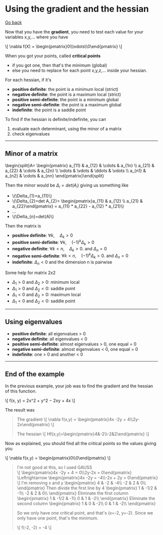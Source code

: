 # Using the gradient and the hessian

[Go back](..)

Now that you have the **gradient**, you need to test each value for your variables x,y,... where you have

<p>
\[ \nabla f(X) = \begin{pmatrix}0\\\vdots\\0\end{pmatrix} \] 
</p>

When you got your points, called **critical points**

* if you got one, then that's the minimum (global)
* else you need to replace for each point x,y,z,... inside your hessian. 

For each hessian, if it's

* **positive definite**: the point is a minimum local (strict)
* **negative definite**: the point is a maximum local (strict)
* **positive semi-definite**: the point is a minimum global
* **negative semi-definite**: the point is a maximum global
* **indefinite**: the point is a saddle point

To find if the hessian is definite/indefinite, you can

1. evaluate each determinant, using the minor of a matrix
2. check eigenvalues

<hr class="sr">

## Minor of a matrix

<p>
\begin{split}A= \begin{pmatrix}
        a_{11} & a_{12} & \cdots & a_{1n} \\
        a_{21} & a_{22} & \cdots & a_{2n} \\
        \vdots & \vdots & \ddots & \vdots \\
        a_{n1} & a_{n2} & \cdots & a_{nn}
\end{pmatrix}\end{split}
</p>

Then the minor would be  $\Delta_{i}=det(A_{i})$ giving us something like

<ul>
<li>\(\Delta_{1}=a_{11}\)</li>
<li>\(\Delta_{2}=det A_{2}= \begin{pmatrix}a_{11} & a_{12} \\ a_{21} & a_{22}\end{pmatrix} = a_{11} * a_{22} - a_{12} * a_{21}\)</li>
<li>...</li>
<li>\(\Delta_{n}=det(A)\)</li>
</ul>

Then the matrix is

* **positive definite**: $\forall k,\quad \Delta_{k}>0$
* **positive semi-definite**: $\forall k,\quad (-1)^k \Delta_{k}>0$
* **negative definite**: $\forall k < n,\quad \Delta_{k}>0 \text{. and } \Delta_{n}=0$
* **negative semi-definite**: $\forall k < n,\quad (-1)^k\Delta_{k}>0 \text{. and } \Delta_{n}=0$
* **indefinite**: $\Delta_{n} < 0$ and the dimension n is pairwise

Some help for matrix 2x2

* $\Delta_{1} \gt 0 \text{ and } \Delta_{2} \gt 0$: minimum local
* $\Delta_{1} \gt 0 \text{ and } \Delta_{2} \lt 0$: saddle point
* $\Delta_{1} \lt 0 \text{ and } \Delta_{2} \gt 0$: maximum local
* $\Delta_{1} \lt 0 \text{ and } \Delta_{2} \lt 0$: saddle point

<hr class="sl">

## Using eigenvalues

* **positive definite**: all eigenvalues > 0
* **negative definite**: all eigenvalues < 0
* **positive semi-definite**: almost eigenvalues > 0, one equal = 0
* **negative semi-definite**: almost eigenvalues < 0, one equal = 0
* **indefinite**: one > 0 and another < 0

<hr class="sr">

## End of the example

In the previous example, your job was to find the gradient and the hessian of this function.

<p>
\[
f(x, y) = 2x^2 + y^2 − 2xy + 4x
\]
</p>

The result was

<blockquote class="spoiler">
<p>The gradient
\[ \nabla f(x,y) = \begin{pmatrix}4x -2y + 4\\2y-2x\end{pmatrix} \] </p>

<p>The hessian
\[ Hf(x,y)=\begin{pmatrix}4&-2\\-2&2\end{pmatrix} \]
</p>
</blockquote>

Now as explained, you should find all the critical points so the values giving you 

<p>
\[ \nabla f(x,y) = \begin{pmatrix}0\\0\end{pmatrix} \] 
</p>

<blockquote class="spoiler">
I'm not good at this, so I used GAUSS
<div class="overflow-auto mathjax_process">
\[
\begin{pmatrix}4x -2y + 4 = 0\\2y-2x = 0\end{pmatrix}
\Leftrightarrow
\begin{pmatrix}4x -2y = -4\\-2x + 2y = 0\end{pmatrix}
\]
I'm removing x and y
\begin{pmatrix}
4 & -2 & -4\\
-2 & 2 & 0\\
\end{pmatrix}
Then divide the first line by 4
\begin{pmatrix}
1 & -1/2 & -1\\
-2 & 2 & 0\\
\end{pmatrix}
Eliminate the first column
\begin{pmatrix}
1 & -1/2 & -1\\
0 & 1 & -2\\
\end{pmatrix}
Eliminate the second column
\begin{pmatrix}
1 & 0 & -2\\
0 & 1 & -2\\
\end{pmatrix}
</div>

So we only have one critical point, and that's (x=-2, y=-2). Since we only have one point, that's the minimum.

<p>
\[
f(-2, -2) = -4
\]
</p>
</blockquote>
